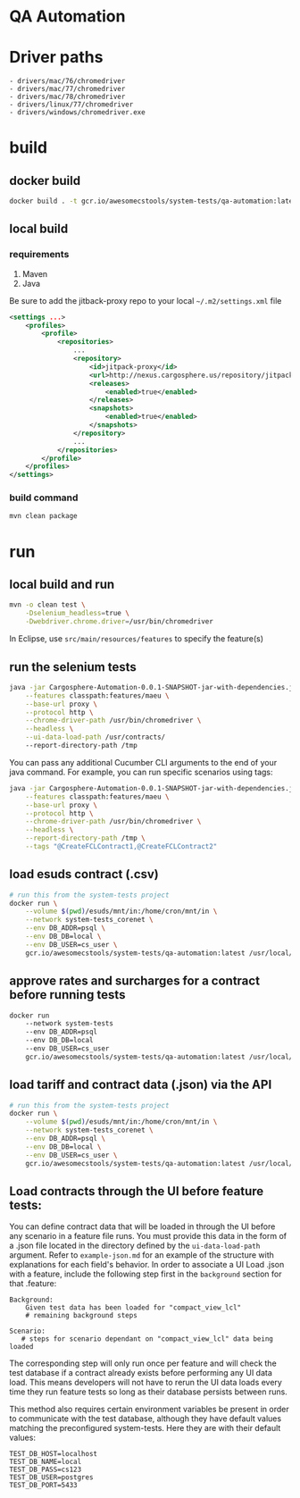 # QA Automation

# Driver paths
	- drivers/mac/76/chromedriver
	- drivers/mac/77/chromedriver
	- drivers/mac/78/chromedriver
	- drivers/linux/77/chromedriver
	- drivers/windows/chromedriver.exe

# build
## docker build
```bash
docker build . -t gcr.io/awesomecstools/system-tests/qa-automation:latest
```
## local build
### requirements
1. Maven
2. Java

Be sure to add the jitback-proxy repo to your local `~/.m2/settings.xml` file
```xml
<settings ...>
	<profiles>
		<profile>
			<repositories>
				...
				<repository>
					<id>jitpack-proxy</id>
					<url>http://nexus.cargosphere.us/repository/jitpack-proxy/</url>
					<releases>
						<enabled>true</enabled>
					</releases>
					<snapshots>
						<enabled>true</enabled>
					</snapshots>
				</repository>
				...
			</repositories>
		</profile>
	</profiles>
</settings>
```
### build command
`mvn clean package`

# run
## local build and run
```bash
mvn -o clean test \
	-Dselenium_headless=true \
	-Dwebdriver.chrome.driver=/usr/bin/chromedriver
```
In Eclipse, use `src/main/resources/features` to specify the feature(s)

## run the selenium tests
```bash
java -jar Cargosphere-Automation-0.0.1-SNAPSHOT-jar-with-dependencies.jar \
	--features classpath:features/maeu \
	--base-url proxy \
	--protocol http \
	--chrome-driver-path /usr/bin/chromedriver \
	--headless \
    --ui-data-load-path /usr/contracts/
	--report-directory-path /tmp
```

You can pass any additional Cucumber CLI arguments to the end of your java command. For example, you can run specific scenarios using tags:
```bash
java -jar Cargosphere-Automation-0.0.1-SNAPSHOT-jar-with-dependencies.jar \
	--features classpath:features/maeu \
	--base-url proxy \
	--protocol http \
	--chrome-driver-path /usr/bin/chromedriver \
	--headless \
	--report-directory-path /tmp \
	--tags "@CreateFCLContract1,@CreateFCLContract2"
```

## load esuds contract (.csv)
```bash
# run this from the system-tests project
docker run \
	--volume $(pwd)/esuds/mnt/in:/home/cron/mnt/in \
	--network system-tests_corenet \
	--env DB_ADDR=psql \
	--env DB_DB=local \
	--env DB_USER=cs_user \
	gcr.io/awesomecstools/system-tests/qa-automation:latest /usr/local/cargosphere/scripts/load-esuds-contracts.sh maeu
```

## approve rates and surcharges for a contract before running tests
```bash
docker run 
	--network system-tests 
	--env DB_ADDR=psql 
	--env DB_DB=local 
	--env DB_USER=cs_user 
	gcr.io/awesomecstools/system-tests/qa-automation:latest /usr/local/cargosphere/scripts/approve-contract.sh '<contract_number>'
```

## load tariff and contract data (.json) via the API
```bash
# run this from the system-tests project
docker run \
	--volume $(pwd)/esuds/mnt/in:/home/cron/mnt/in \
	--network system-tests_corenet \
	--env DB_ADDR=psql \
	--env DB_DB=local \
	--env DB_USER=cs_user \
	gcr.io/awesomecstools/system-tests/qa-automation:latest /usr/local/cargosphere/scripts/load-esuds-json-tariff.sh oney-json ONEY oney_super
```

## Load contracts through the UI before feature tests:
You can define contract data that will be loaded in through the UI before any scenario in a feature file runs.  You must provide
this data in the form of a .json file located in the directory defined by the `ui-data-load-path` argument.  Refer to `example-json.md` for an example
of the structure with explanations for each field's behavior.  In order to associate a UI Load .json with a feature, include the
following step first in the `background` section for that .feature:

```
Background:
    Given test data has been loaded for "compact_view_lcl"
    # remaining background steps

Scenario:
   # steps for scenario dependant on "compact_view_lcl" data being loaded
``` 

The corresponding step will only run once per feature and will check the test database if a contract already exists
before performing any UI data load.  This means developers will not have to rerun the UI data loads every time
they run feature tests so long as their database persists between runs.

This method also requires certain environment variables be present in order to communicate with the test database,
although they have default values matching the preconfigured system-tests.  Here they are with their default values:
```
TEST_DB_HOST=localhost
TEST_DB_NAME=local
TEST_DB_PASS=cs123
TEST_DB_USER=postgres
TEST_DB_PORT=5433
```